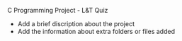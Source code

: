 C Programming Project - L&T Quiz

* Add a brief discription about the project
* Add the information about extra folders or files added
